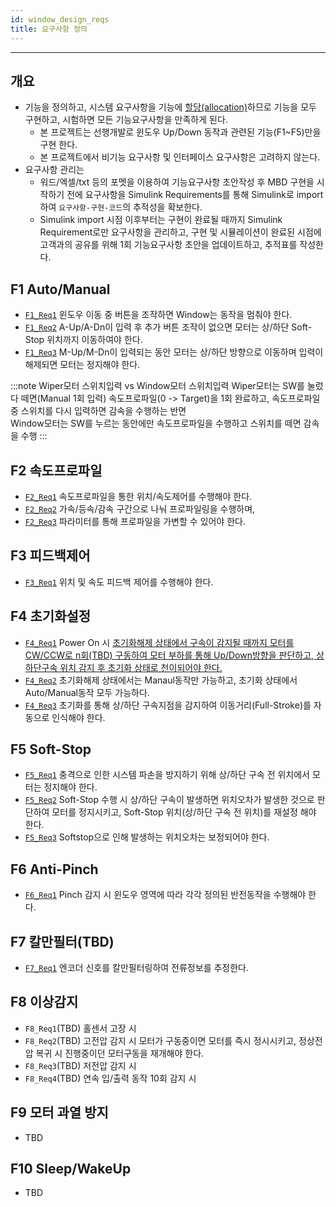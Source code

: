 ```yaml
---
id: window_design_reqs
title: 요구사항 정의
---
```

---

## 개요

* 기능을 정의하고, 시스템 요구사항을 기능에 <u>할당(allocation)</u>하므로 기능을 모두 구현하고, 시험하면 모든 기능요구사항을 만족하게 된다.
  * 본 프로젝트는 선행개발로 윈도우 Up/Down 동작과 관련된 기능(F1~F5)만을 구현 한다.
  * 본 프로젝트에서 비기능 요구사항 및 인터페이스 요구사항은 고려하지 않는다.
* 요구사항 관리는
  * 워드/엑셀/txt 등의 포멧을 이용하여 기능요구사항 초안작성 후 MBD 구현을 시작하기 전에 요구사항을 Simulink Requirements를 통해 Simulink로 import하여 `요구사항-구현-코드`의 추적성을 확보한다.
  * Simulink import 시점 이후부터는 구현이 완료될 때까지 Simulink Requirement로만 요구사항을 관리하고, 구현 및 시뮬레이션이 완료된 시점에 고객과의 공유를 위해 1회 기능요구사항 초안을 업데이트하고, 추적표를 작성한다.

## F1 Auto/Manual

* [`F1_Req1`](./window_realize_f1_AutoManual#window-logic) 윈도우 이동 중 버튼을 조작하면 Window는 동작을 멈춰야 한다.
* [`F1_Req2`](./window_realize_f1_AutoManual#window-logic) A-Up/A-Dn이 입력 후 추가 버튼 조작이 없으면 모터는 상/하단 Soft-Stop 위치까지 이동하여야 한다.
* [`F1_Req3`](./window_realize_f1_AutoManual#window-logic) M-Up/M-Dn이 입력되는 동안 모터는 상/하단 방향으로 이동하며 입력이 해제되면 모터는 정지해야 한다.

:::note Wiper모터 스위치입력 vs Window모터 스위치입력
Wiper모터는 SW를 눌렀다 떼면(Manual 1회 입력) 속도프로파일(0 -> Target)을 1회 완료하고, 속도프로파일 중 스위치를 다시 입력하면 감속을 수행하는 반면  
Window모터는 SW를 누르는 동안에만 속도프로파일을 수행하고 스위치를 떼면 감속을 수행
:::

## F2 속도프로파일

* [`F2_Req1`](./window_realize_f3_FeedbackControl#feedback-control-period) 속도프로파일을 통한 위치/속도제어를 수행해야 한다.
* [`F2_Req2`](./window_realize_f2_Profiling#vel-profiling) 가속/등속/감속 구간으로 나눠 프로파일링을 수행하며, 
* [`F2_Req3`](./window_realize_f2_Profiling#vel-profiling) 파라미터를 통해 프로파일을 가변할 수 있어야 한다.
  
## F3 피드백제어

* [`F3_Req1`](./window_realize_f3_FeedbackControl#feedback-control-simulation) 위치 및 속도 피드백 제어를 수행해야 한다.

## F4 초기화설정

* [`F4_Req1`](./window_realize_f4_Initialize#stuck-detection) Power On 시 [초기화해제 상태에서 구속이 감지될 때까지 모터를 CW/CCW로 n회(TBD) 구동하여 모터 부하를 통해 Up/Down방향을 판단하고, 상하단구속 위치 감지 후 초기화 상태로 천이되어야 한다.](./window_realize_f4_Initialize#init-logic)
* [`F4_Req2`](./window_realize_f4_Initialize#switch-input) 초기화해제 상태에서는 Manaul동작만 가능하고, 초기화 상태에서 Auto/Manual동작 모두 가능하다.
* [`F4_Req3`](./window_realize_f4_Initialize#init-logic) 초기화를 통해 상/하단 구속지점을 감지하여 이동거리(Full-Stroke)를 자동으로 인식해야 한다.
  
## F5 Soft-Stop

* [`F5_Req1`](./window_realize_f5_SoftStop#soft-stop) 충격으로 인한 시스템 파손을 방지하기 위해 상/하단 구속 전 위치에서 모터는 정지해야 한다.
* [`F5_Req2`](./window_realize_f5_SoftStop#soft-stop) Soft-Stop 수행 시 상/하단 구속이 발생하면 위치오차가 발생한 것으로 판단하여 모터를 정지시키고, Soft-Stop 위치(상/하단 구속 전 위치)를 재설정 해야 한다.
* [`F5_Req3`](./window_realize_f5_SoftStop#pos-data-reset) Softstop으로 인해 발생하는 위치오차는 보정되어야 한다.
  
## F6 Anti-Pinch

* [`F6_Req1`](./window_realize_f6_AntiPinch#anti-pinch-by-window-area) Pinch 감지 시 윈도우 영역에 따라 각각 정의된 반전동작을 수행해야 한다.
  
## F7 칼만필터(TBD)

* [`F7_Req1`](./window_realize_f7_KalmanFilter#basic-concept) 엔코더 신호를 칼만필터링하여 전류정보를 추정한다.
  
## F8 이상감지

* `F8_Req1`(TBD) 홀센서 고장 시 
* `F8_Req2`(TBD) 고전압 감지 시 모터가 구동중이면 모터를 즉시 정시시키고, 정상전압 복귀 시 진행중이던 모터구동을 재개해야 한다.
* `F8_Req3`(TBD) 저전압 감지 시 
* `F8_Req4`(TBD) 연속 입/출력 동작 10회 감지 시 

## F9 모터 과열 방지

* TBD

## F10 Sleep/WakeUp

* TBD

